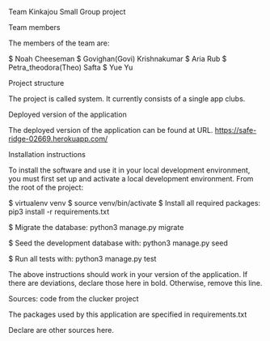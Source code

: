 Team Kinkajou Small Group project

Team members

The members of the team are:

$ Noah Cheeseman
$ Govighan(Govi) Krishnakumar
$ Aria Rub
$ Petra_theodora(Theo) Safta
$ Yue Yu


Project structure

The project is called system. It currently consists of a single app clubs.

Deployed version of the application 

The deployed version of the application can be found at URL.
https://safe-ridge-02669.herokuapp.com/

Installation instructions

To install the software and use it in your local development environment, you must first set up and activate a local development environment. From the root of the project:

$ virtualenv venv
$ source venv/bin/activate
$ Install all required packages: pip3 install -r requirements.txt

$ Migrate the database: python3 manage.py migrate

$ Seed the development database with: python3 manage.py seed

$ Run all tests with: python3 manage.py test

The above instructions should work in your version of the application. If there are deviations, declare those here in bold. Otherwise, remove this line.

Sources: code from the clucker project

The packages used by this application are specified in requirements.txt

Declare are other sources here.
